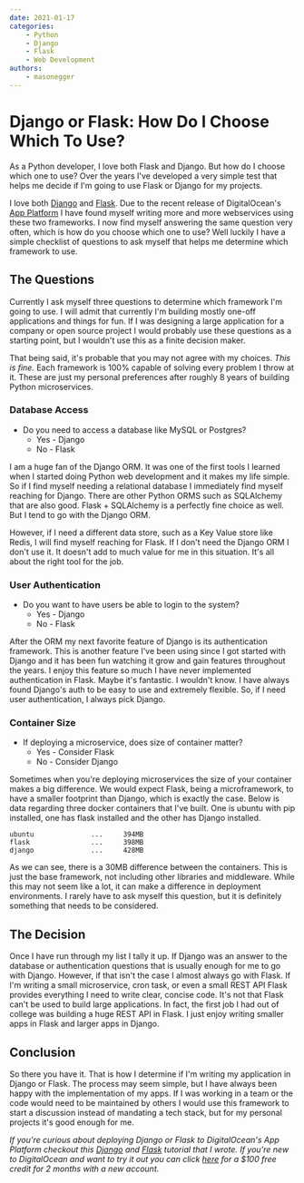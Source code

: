 ```yaml
---
date: 2021-01-17
categories:
    - Python
    - Django
    - Flask
    - Web Development
authors:
    - masonegger
---
```


# Django or Flask: How Do I Choose Which To Use?

As a Python developer, I love both Flask and Django. But how do I choose which one to use?  Over the years I've developed a very simple test that
helps me decide if I'm going to use Flask or Django for my projects.

<!-- more -->

I love both [Django](https://www.djangoproject.com/) and [Flask](https://flask.palletsprojects.com/). Due to the recent release of DigitalOcean's [App Platform](https://www.digitalocean.com/docs/app-platform/) I have found myself writing more and more webservices using these two frameworks. I now find myself answering the same question very often, which is how do you choose which one to use? Well luckily I have a simple checklist of questions to ask myself that helps me determine which framework to use.

## The Questions
Currently I ask myself three questions to determine which framework I'm going to use. I will admit that currently I'm building mostly one-off applications and things for fun. If I was designing a large application for a company or open source project I would probably use these questions as a starting point, but I wouldn't use this as a finite decision maker.

That being said, it's probable that you may not agree with my choices. _This is fine._ Each framework is 100% capable of solving every problem I throw at it. These are just my personal preferences after roughly 8 years of building Python microservices.

### Database Access

* Do you need to access a database like MySQL or Postgres?
    * Yes - Django
    * No - Flask

I am a huge fan of the Django ORM. It was one of the first tools I learned when I started doing Python web development and it makes my life simple. So if I find myself needing a relational database I immediately find myself reaching for Django. There are other Python ORMS such as SQLAlchemy that are also good. Flask + SQLAlchemy is a perfectly fine choice as well. But I tend to go with the Django ORM. 

However, if I need a different data store, such as a Key Value store like Redis, I will find myself reaching for Flask. If I don't need the Django ORM I don't use it. It doesn't add to much value for me in this situation. It's all about the right tool for the job.

### User Authentication

* Do you want to have users be able to login to the system?
    * Yes - Django
    * No - Flask

After the ORM my next favorite feature of Django is its authentication framework. This is another feature I've been using since I got started with Django and it has been fun watching it grow and gain features throughout the years. I enjoy this feature so much I have never implemented authentication in Flask. Maybe it's fantastic. I wouldn't know. I have always found Django's auth to be easy to use and extremely flexible. So, if I need user authentication, I always pick Django.

### Container Size

* If deploying a microservice, does size of container matter?
    * Yes - Consider Flask
    * No - Consider Django

Sometimes when you're deploying microservices the size of your container makes a big difference. We would expect Flask, being a microframework, to have a smaller footprint than Django, which is exactly the case. Below is data regarding three docker containers that I've built. One is ubuntu with pip installed, one has flask installed and the other has Django installed. 

```
ubuntu              ...     394MB
flask               ...     398MB
django              ...     428MB
```
As we can see, there is a 30MB difference between the containers. This is just the base framework, not including other libraries and middleware. While this may not seem like a lot, it can make a difference in deployment environments. I rarely have to ask myself this question, but it is definitely something that needs to be considered.

## The Decision

Once I have run through my list I tally it up. If Django was an answer to the database or authentication questions that is usually enough for me to go with Django. However, if that isn't the case I almost always go with Flask. If I'm writing a small microservice, cron task, or even a small REST API Flask provides everything I need to write clear, concise code. It's not that Flask can't be used to build large applications. In fact, the first job I had out of college was building a huge REST API in Flask. I just enjoy writing smaller apps in Flask and larger apps in Django. 

## Conclusion

So there you have it. That is how I determine if I'm writing my application in Django or Flask. The process may seem simple, but I have always been happy with the implementation of my apps. If I was working in a team or the code would need to be maintained by others I would use this framework to start a discussion instead of mandating a tech stack, but for my personal projects it's good enough for me. 


_If you're curious about deploying Django or Flask to DigitalOcean's App Platform checkout this [Django](https://www.digitalocean.com/community/tutorials/how-to-deploy-django-to-app-platform) and [Flask](https://www.digitalocean.com/community/tutorials/how-to-deploy-a-flask-app-using-gunicorn-to-app-platform) tutorial that I wrote. If you're new to DigitalOcean and want to try it out you can click [here](https://do.co/mason) for a $100 free credit for 2 months with a new account._